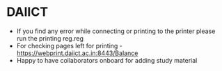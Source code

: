 # DAIICT

* If you find any error while connecting or printing to the printer please run the printing reg.reg
* For checking pages left for printing - https://webprint.daiict.ac.in:8443/Balance
* Happy to have collaborators onboard for adding study material
